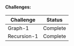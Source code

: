 #### Challenges:
Challenge	            	| Status
------------------------| --------
Graph-1 	            	| Complete
Recursion-1 	         	| Complete

